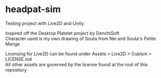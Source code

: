 # headpat-sim
Testing project with Live2D and Unity. 

Inspired off the Desktop Platelet project by DenchiSoft  
Character used is my own drawing of Souta from Nei and Souta's Petite Manga  

Licensing for Live2D can be found under Assets > Live2D > Cubism > LICENSE.md  
All other assets are governed by the license found at the root of this repository
